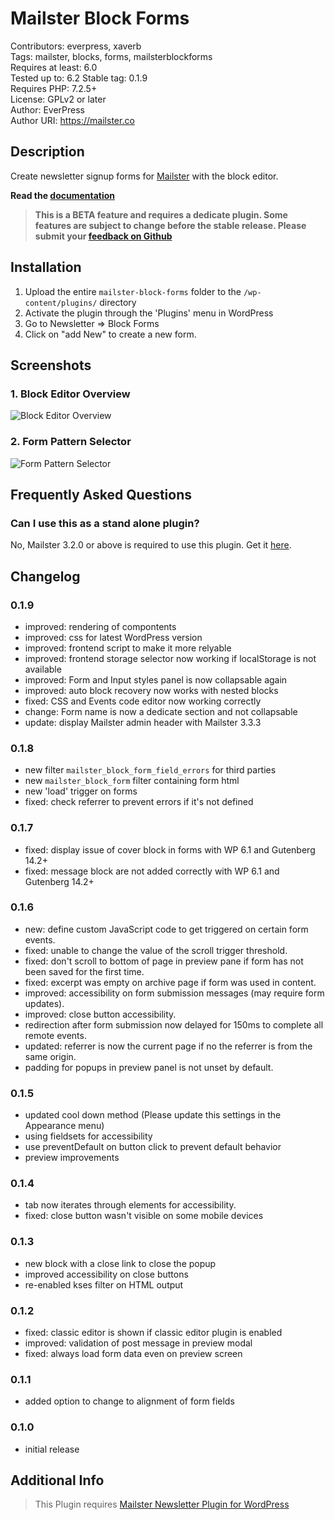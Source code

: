# Mailster Block Forms

Contributors: everpress, xaverb  
Tags: mailster, blocks, forms, mailsterblockforms  
Requires at least: 6.0  
Tested up to: 6.2
Stable tag: 0.1.9  
Requires PHP: 7.2.5+  
License: GPLv2 or later  
Author: EverPress  
Author URI: https://mailster.co

## Description

Create newsletter signup forms for [Mailster](https://mailster.co/?utm_campaign=wporg&utm_source=wordpress.org&utm_medium=readme&utm_term=Mailster+Block+Forms) with the block editor.

**Read the [documentation](https://docs.mailster.co/#/block-forms-overview)**

> **This is a BETA feature and requires a dedicate plugin. Some features are subject to change before the stable release. Please submit your [feedback on Github](https://github.com/everpress-co/mailster-block-forms/issues)**

## Installation

1. Upload the entire `mailster-block-forms` folder to the `/wp-content/plugins/` directory
2. Activate the plugin through the 'Plugins' menu in WordPress
3. Go to Newsletter => Block Forms
4. Click on "add New" to create a new form.

## Screenshots

### 1. Block Editor Overview

![Block Editor Overview](https://ps.w.org/mailster-block-forms/assets/screenshot-1.png)

### 2. Form Pattern Selector

![Form Pattern Selector](https://ps.w.org/mailster-block-forms/assets/screenshot-2.png)

## Frequently Asked Questions

### Can I use this as a stand alone plugin?

No, Mailster 3.2.0 or above is required to use this plugin. Get it [here](https://mailster.co/?utm_campaign=wporg&utm_source=wordpress.org&utm_medium=readme&utm_term=Mailster+Block+Forms).

## Changelog

### 0.1.9

- improved: rendering of compontents
- improved: css for latest WordPress version
- improved: frontend script to make it more relyable
- improved: frontend storage selector now working if localStorage is not available
- improved: Form and Input styles panel is now collapsable again
- improved: auto block recovery now works with nested blocks
- fixed: CSS and Events code editor now working correctly
- change: Form name is now a dedicate section and not collapsable
- update: display Mailster admin header with Mailster 3.3.3

### 0.1.8

- new filter `mailster_block_form_field_errors` for third parties
- new `mailster_block_form` filter containing form html
- new 'load' trigger on forms
- fixed: check referrer to prevent errors if it's not defined

### 0.1.7

- fixed: display issue of cover block in forms with WP 6.1 and Gutenberg 14.2+
- fixed: message block are not added correctly with WP 6.1 and Gutenberg 14.2+

### 0.1.6

- new: define custom JavaScript code to get triggered on certain form events.
- fixed: unable to change the value of the scroll trigger threshold.
- fixed: don't scroll to bottom of page in preview pane if form has not been saved for the first time.
- fixed: excerpt was empty on archive page if form was used in content.
- improved: accessibility on form submission messages (may require form updates).
- improved: close button accessibility.
- redirection after form submission now delayed for 150ms to complete all remote events.
- updated: referrer is now the current page if no the referrer is from the same origin.
- padding for popups in preview panel is not unset by default.

### 0.1.5

- updated cool down method (Please update this settings in the Appearance menu)
- using fieldsets for accessibility
- use preventDefault on button click to prevent default behavior
- preview improvements

### 0.1.4

- tab now iterates through elements for accessibility.
- fixed: close button wasn't visible on some mobile devices

### 0.1.3

- new block with a close link to close the popup
- improved accessibility on close buttons
- re-enabled kses filter on HTML output

### 0.1.2

- fixed: classic editor is shown if classic editor plugin is enabled
- improved: validation of post message in preview modal
- fixed: always load form data even on preview screen

### 0.1.1

- added option to change to alignment of form fields

### 0.1.0

- initial release

## Additional Info

> This Plugin requires [Mailster Newsletter Plugin for WordPress](https://mailster.co/?utm_campaign=wporg&utm_source=wordpress.org&utm_medium=readme&utm_term=Mailster+Block+Forms)
